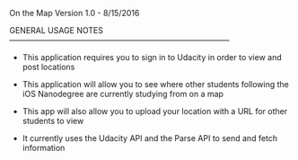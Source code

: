 On the Map Version 1.0 - 8/15/2016

GENERAL USAGE NOTES
————————————————————————————
- This application requires you to sign in to Udacity in order to view and post locations

- This application will allow you to see where other students following the iOS Nanodegree are currently studying from on a map

- This app will also allow you to upload your location with a URL for other students to view

- It currently uses the Udacity API and the Parse API to send and fetch information